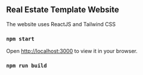 ## Real Estate Template Website

The website uses ReactJS and Tailwind CSS

### `npm start`

Open [http://localhost:3000](http://localhost:3000) to view it in your browser.

### `npm run build`


